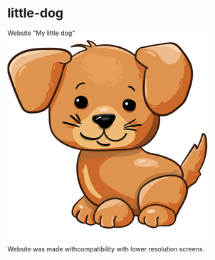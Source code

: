 # little-dog
Website "My little dog"
![dog](https://github.com/Korneliia08/little-dog/blob/main/assets/images/sobachka.png)

Website was made withcompatibility with lower resolution screens.
